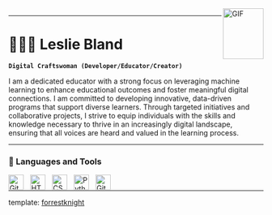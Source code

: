 <img align="right" alt="GIF" height="100px" width="80px" src="https://media.giphy.com/media/MeJgB3yMMwIaHmKD4z/giphy.gif" />

---

# 🧚🏽‍♀️ Leslie Bland 

**`Digital Craftswoman (Developer/Educator/Creator)`**

I am a dedicated educator with a strong focus on leveraging machine learning to enhance educational outcomes and foster meaningful digital connections. I am committed to developing innovative, data-driven programs that support diverse learners. Through targeted initiatives and collaborative projects, I strive to equip individuals with the skills and knowledge necessary to thrive in an increasingly digital landscape, ensuring that all voices are heard and valued in the learning process.

---

### 🧰 Languages and Tools

<img align="left" alt="Git" width="30px" style="padding-right:10px;" src="https://cdn.jsdelivr.net/gh/devicons/devicon/icons/git/git-original.svg" />
<img align="left" alt="HTML" width="30px" style="padding-right:10px;" src="https://cdn.jsdelivr.net/gh/devicons/devicon/icons/html5/html5-plain.svg" />
<img align="left" alt="CSS" width="30px" style="padding-right:10px;" src="https://cdn.jsdelivr.net/gh/devicons/devicon/icons/css3/css3-plain.svg" />
<img align="left" alt="Python" width="30px" style="padding-right:10px;" src="https://cdn.jsdelivr.net/gh/devicons/devicon/icons/python/python-plain.svg" />
<img align="left" alt="GitHub" width="30px" style="padding-right:10px;" src="https://cdn.jsdelivr.net/gh/devicons/devicon/icons/github/github-original.svg" />
<br />



---



template: [forrestknight](https://github.com/forrestknight) 

